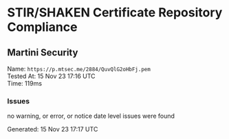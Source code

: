 # STIR/SHAKEN Certificate Repository Compliance

## Martini Security

Name: `https://p.mtsec.me/2884/QuvQlG2oHbFj.pem`\
Tested At: 15 Nov 23 17:16 UTC\
Time: 119ms

### Issues

no warning, or error, or notice date level issues were found

Generated: 15 Nov 23 17:17 UTC